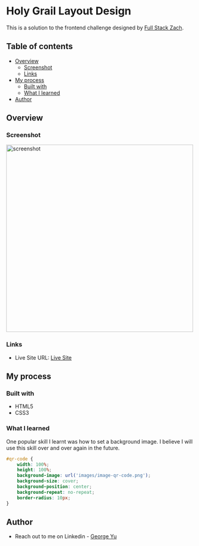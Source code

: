 # Holy Grail Layout Design

This is a solution to the frontend challenge designed by [Full Stack Zach](https://www.youtube.com/@zachgoll). 

## Table of contents

- [Overview](#overview)
  - [Screenshot](#screenshot)
  - [Links](#links)
- [My process](#my-process)
  - [Built with](#built-with)
  - [What I learned](#what-i-learned)
- [Author](#author)


## Overview

### Screenshot

<img src="images/Screenshot 2024-01-29 at 12.20.04.png" alt="screenshot" width="500"/>

### Links

- Live Site URL: [Live Site](https://yubaichuan2000.github.io/qr-code-challenge/)

## My process

### Built with

- HTML5
- CSS3

### What I learned

One popular skill I learnt was how to set a background image. I believe I will use this skill over and over again in the future.

```css
#qr-code {
    width: 100%;
    height: 100%;
    background-image: url('images/image-qr-code.png');
    background-size: cover;
    background-position: center;
    background-repeat: no-repeat;
    border-radius: 10px;
}
```

## Author

- Reach out to me on Linkedin - [George Yu](https://www.linkedin.com/in/george-yu-a6800a227/)
